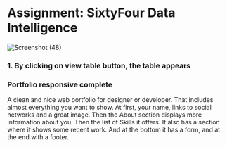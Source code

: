 # Assignment: SixtyFour Data Intelligence
![Screenshot (48)](https://user-images.githubusercontent.com/68066033/127901239-8ec359f7-1fb6-4fe0-964f-fd83c5dc62d0.png)
### 1. By clicking on view table button, the table appears
### Portfolio responsive complete
A clean and nice web portfolio for designer or developer. That includes almost everything you want to show. At first, your name, links to social networks and a great image. Then the About section displays more information about you. Then the list of Skills it offers. It also has a section where it shows some recent work. And at the bottom it has a form, and at the end with a footer.
